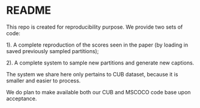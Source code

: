 # README

This repo is created for reproducibility purpose. We provide two sets of code: 

1). A complete reproduction of the scores seen in the paper (by loading in saved previously sampled partitions); 

2). A complete system to sample new partitions and generate new captions.

The system we share here only pertains to CUB dataset, because it is smaller and easier to process.

We do plan to make available both our CUB and MSCOCO code base upon acceptance. 

